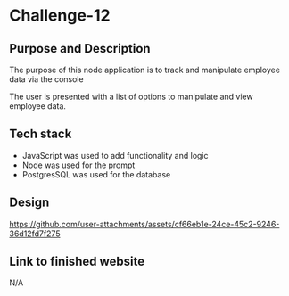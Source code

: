 # Challenge-12

## Purpose and Description

The purpose of this node application is to track and manipulate employee data via the console

The user is presented with a list of options to manipulate and view employee data. 

## Tech stack

* JavaScript was used to add functionality and logic
* Node was used for the prompt
* PostgresSQL was used for the database


## Design






https://github.com/user-attachments/assets/cf66eb1e-24ce-45c2-9246-36d12fd7f275







## Link to finished website
N/A

